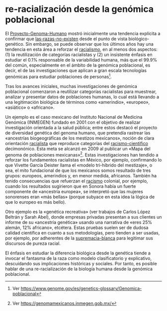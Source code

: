 # re-racialización desde la genómica poblacional

El [Proyecto-Genoma-Humano](Proyecto-Genoma-Humano.md) mostró inicialmente una tendencia explícita a confirmar que [las-razas-no-existen](las-razas-no-existen.md) desde el punto de vista biológico-genético. Sin embargo, se puede observar que los últimos años hay una tendencia en esta área a reforzar el [racialismo](racialismo.md), en al menos dos aspectos: (1) la reutilización de categorías racialistas y (2) un insistente énfasis en estudiar el 0.1% responsable de la variabilidad humana, más que el 99.9% del común, especialmente en el ámbito de la genómica poblacional, es decir, el de las investigaciones que aplican a gran escala tecnologías genómicas para estudiar poblaciones de personas[^genomica-poblacional].

Tras los avances iniciales, muchas investigaciones de genómica poblacional comenzaron a reutilizar categorías racialistas para muestrear, analizar y presentar datos de poblaciones humanas, lo cual está llevando a una legitimación biológica de términos como «amerindio», «europeo», «asiático» o «africano».

Un ejemplo es el caso mexicano del Instituto Nacional de Medicina Genómica (INMEGEN) fundado en 2001 con el objetivo de realizar investigación orientada a la salud pública; entre estos destacó el proyecto de diversidad genética del genoma humano, que pretendía rastrear las «ancestrías biogeográficas de los mestizos mexicanos», noción de clara orientación [racialista](racialismo.md) que reproduce categorías del [racismo-cientifico](racismo-cientifico.md) decimonónico. Esta meta se alcanzó en 2009 al publicar un «Mapa del genoma de poblaciones mexicanas»[^inmegen-mapa-genoma-mexicano]. Estas investigaciones han tendido a reforzar los fundamentos racialistas en México, por ejemplo, confirmando lo que Vivette García Deister llama el «modelo tri-híbrido del mestizaje», o sea, el mito fundacional de que los mexicanos somos resultado de tres grupos: europeos, amerindios y, en menor medida, africanos. También ha tenido consecuencias que refuerzan el [racismo](racismo.md) colonial, por ejemplo, cuando los resultados sugirieron que en Sonora había un fuerte componente de «ancestría europea», se interpretó que las mujeres sonorenses eran «más bellas» (porque subyace en esta idea la lógica de que lo europeo es más bello).

Otro ejemplo es la «genética recreativa» (ver trabajos de Carlos López Beltrán y Sarah Abel), donde empresas privadas presentan a sus clientes un informe de su «ancestría genética» usando una narrativa de «eres 25% alemán, 12% africano», etcétera. Estas pruebas suelen ser de dudosa calidad científica en cuanto a sus metodologías, pero tienden a ser usadas, por ejemplo, por adherentes de la [supremacia-blanca](supremacia-blanca.md) para legitimar sus discursos de pureza racial.

El énfasis en estudiar la diferencia biológica desde la genética tiende a invocar el fantasma de la raza como modelo clasificatorio y explicativo, descuidando sus implicaciones históricas y sociales. Por tanto, es posible hablar de una re-racialización de la biología humana desde la genómica poblacional.

[^genomica-poblacional]: Ver https://www.genome.gov/es/genetics-glossary/Genomica-poblacional

[^inmegen-mapa-genoma-mexicano]: Ver https://genomamexicanos.inmegen.gob.mx/
